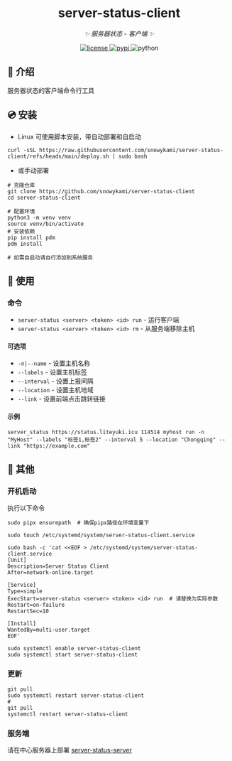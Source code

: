 <div align="center">

# server-status-client

_✨ 服务器状态 - 客户端 ✨_


<a href="./LICENSE">
    <img src="https://img.shields.io/github/license/snowykami/server-status-client.svg" alt="license">
</a>
<a href="https://pypi.python.org/pypi/server-status">
    <img src="https://img.shields.io/pypi/v/server-status.svg" alt="pypi">
</a>
<img src="https://img.shields.io/badge/python-3.10+-blue.svg" alt="python">

</div>

## 📖 介绍

服务器状态的客户端命令行工具

## 💿 安装

- Linux 可使用脚本安装，带自动部署和自启动

```shell
curl -sSL https://raw.githubusercontent.com/snowykami/server-status-client/refs/heads/main/deploy.sh | sudo bash
```

- 或手动部署

```shell
# 克隆仓库
git clone https://github.com/snowykami/server-status-client
cd server-status-client

# 配置环境
python3 -m venv venv
source venv/bin/activate
# 安装依赖
pip install pdm
pdm install

# 如需自启动请自行添加到系统服务
```

## 🎉 使用

### 命令

- `server-status <server> <token> <id> run` - 运行客户端
- `server-status <server> <token> <id> rm` - 从服务端移除主机

#### 可选项

- `-n|--name` - 设置主机名称
- `--labels` - 设置主机标签
- `--interval` - 设置上报间隔
- `--location` - 设置主机地域
- `--link` - 设置前端点击跳转链接

#### 示例

```shell
server_status https://status.liteyuki.icu 114514 myhost run -n "MyHost" --labels "标签1,标签2" --interval 5 --location "Chongqing" --link "https://example.com"
```

## 📝 其他

### 开机启动

执行以下命令

```shell
sudo pipx ensurepath  # 确保pipx路径在环境变量下

sudo touch /etc/systemd/system/server-status-client.service

sudo bash -c 'cat <<EOF > /etc/systemd/system/server-status-client.service
[Unit]
Description=Server Status Client
After=network-online.target

[Service]
Type=simple
ExecStart=server-status <server> <token> <id> run  # 请替换为实际参数
Restart=on-failure
RestartSec=10

[Install]
WantedBy=multi-user.target
EOF'

sudo systemctl enable server-status-client
sudo systemctl start server-status-client
```

### 更新

```shell
git pull
sudo systemctl restart server-status-client
#
git pull
systemctl restart server-status-client
```

### 服务端

请在中心服务器上部署 [server-status-server](https://github.com/snowykami/server-status-server)